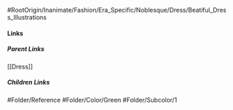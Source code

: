 #RootOrigin/Inanimate/Fashion/Era_Specific/Noblesque/Dress/Beatiful_Dress_Illustrations
#### Links
##### Parent Links
[[Dress]]
##### Children Links
#Folder/Reference
#Folder/Color/Green
#Folder/Subcolor/1

